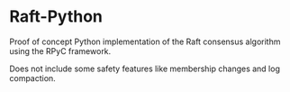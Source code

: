 # Raft-Python
Proof of concept Python implementation of the Raft consensus algorithm using the RPyC framework.

Does not include some safety features like membership changes and log compaction.
